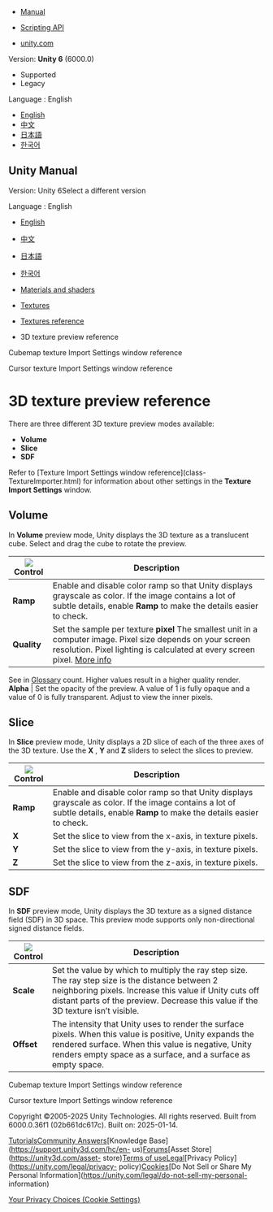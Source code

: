 [](https://docs.unity3d.com)

  * [Manual](../Manual/index.html)
  * [Scripting API](../ScriptReference/index.html)

  * [unity.com](https://unity.com/)

Version: **Unity 6** (6000.0)

  * Supported
  * Legacy

Language : English

  * [English](/Manual/class-Texture3D-reference.html)
  * [中文](/cn/current/Manual/class-Texture3D-reference.html)
  * [日本語](/ja/current/Manual/class-Texture3D-reference.html)
  * [한국어](/kr/current/Manual/class-Texture3D-reference.html)

[](https://docs.unity3d.com)

## Unity Manual

Version: Unity 6Select a different version

Language : English

  * [English](/Manual/class-Texture3D-reference.html)
  * [中文](/cn/current/Manual/class-Texture3D-reference.html)
  * [日本語](/ja/current/Manual/class-Texture3D-reference.html)
  * [한국어](/kr/current/Manual/class-Texture3D-reference.html)

  * [Materials and shaders](materials-and-shaders.html)
  * [Textures](Textures-landing.html)
  * [Textures reference](textures-reference.html)
  * 3D texture preview reference

[](texture-type-cubemap.html)

Cubemap texture Import Settings window reference

[](texture-type-cursor.html)

Cursor texture Import Settings window reference

# 3D texture preview reference

There are three different 3D texture preview modes available:

  * **Volume**
  * **Slice**
  * **SDF**

Refer to [Texture Import Settings window reference](class-
TextureImporter.html) for information about other settings in the **Texture
Import Settings** window.

## Volume

In **Volume** preview mode, Unity displays the 3D texture as a translucent
cube. Select and drag the cube to rotate the preview.

![ ](../uploads/Main/3DTexture-volumetric.png) **Control** | **Description**  
---|---  
**Ramp** | Enable and disable color ramp so that Unity displays grayscale as color. If the image contains a lot of subtle details, enable **Ramp** to make the details easier to check.  
**Quality** | Set the sample per texture **pixel** The smallest unit in a computer image. Pixel size depends on your screen resolution. Pixel lighting is calculated at every screen pixel. [More info](ShadowPerformance.html)  
See in [Glossary](Glossary.html#pixel) count. Higher values result in a higher
quality render.  
**Alpha** | Set the opacity of the preview. A value of 1 is fully opaque and a value of 0 is fully transparent. Adjust to view the inner pixels.  
  
## Slice

In **Slice** preview mode, Unity displays a 2D slice of each of the three axes
of the 3D texture. Use the **X** , **Y** and **Z** sliders to select the
slices to preview.

![ ](../uploads/Main/3DTexture-slice.png) **Control** | **Description**  
---|---  
**Ramp** | Enable and disable color ramp so that Unity displays grayscale as color. If the image contains a lot of subtle details, enable **Ramp** to make the details easier to check.  
**X** | Set the slice to view from the x-axis, in texture pixels.  
**Y** | Set the slice to view from the y-axis, in texture pixels.  
**Z** | Set the slice to view from the z-axis, in texture pixels.  
  
## SDF

In **SDF** preview mode, Unity displays the 3D texture as a signed distance
field (SDF) in 3D space. This preview mode supports only non-directional
signed distance fields.

![ ](../uploads/Main/3DTexture-SDF.png) **Control** | **Description**  
---|---  
**Scale** | Set the value by which to multiply the ray step size. The ray step size is the distance between 2 neighboring pixels. Increase this value if Unity cuts off distant parts of the preview. Decrease this value if the 3D texture isn’t visible.  
**Offset** | The intensity that Unity uses to render the surface pixels. When this value is positive, Unity expands the rendered surface. When this value is negative, Unity renders empty space as a surface, and a surface as empty space.  
  
[](texture-type-cubemap.html)

Cubemap texture Import Settings window reference

[](texture-type-cursor.html)

Cursor texture Import Settings window reference

Copyright ©2005-2025 Unity Technologies. All rights reserved. Built from
6000.0.36f1 (02b661dc617c). Built on: 2025-01-14.

[Tutorials](https://learn.unity.com/)[Community
Answers](https://answers.unity3d.com)[Knowledge
Base](https://support.unity3d.com/hc/en-
us)[Forums](https://forum.unity3d.com)[Asset Store](https://unity3d.com/asset-
store)[Terms of
use](https://docs.unity3d.com/Manual/TermsOfUse.html)[Legal](https://unity.com/legal)[Privacy
Policy](https://unity.com/legal/privacy-
policy)[Cookies](https://unity.com/legal/cookie-policy)[Do Not Sell or Share
My Personal Information](https://unity.com/legal/do-not-sell-my-personal-
information)

[Your Privacy Choices (Cookie Settings)](javascript:void\(0\);)

